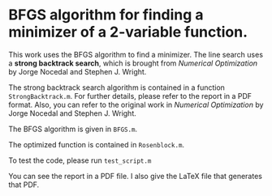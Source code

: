 # BFGS algorithm for finding a minimizer of a 2-variable function.

This work uses the BFGS algorithm to find a minimizer. The line search uses a **strong backtrack search**, which is brought from *Numerical Optimization* by Jorge Nocedal and Stephen J. Wright.

The strong backtrack search algorithm is contained in a function `StrongBacktrack.m`. For further details, please refer to the report in a PDF format. Also, you can refer to the original work in *Numerical Optimization* by Jorge Nocedal and Stephen J. Wright.

The BFGS algorithm is given in `BFGS.m`.

The optimized function is contained in `Rosenblock.m`.

To test the code, please run `test_script.m`

You can see the report in a PDF file. I also give the LaTeX file that generates that PDF.
